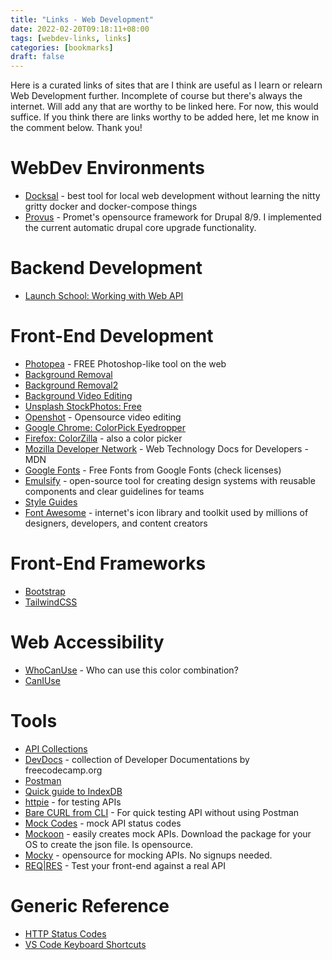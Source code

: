 ```yaml
---
title: "Links - Web Development"
date: 2022-02-20T09:18:11+08:00
tags: [webdev-links, links]
categories: [bookmarks]
draft: false
---
```

Here is a curated links of sites that are I think are useful as I learn or relearn Web Development further. Incomplete of course but there's always the internet. Will add any that are worthy to be linked here. For now, this would suffice. If you think there are links worthy to be added here, let me know in the comment below. Thank you!

# WebDev Environments
* [Docksal](https://docksal.io/) - best tool for local web development without learning the nitty gritty docker and docker-compose things
* [Provus](https://promet.github.io/provus/) - Promet's opensource framework for Drupal 8/9. I implemented the current automatic drupal core upgrade functionality.

# Backend Development
* [Launch School: Working with Web API](https://launchschool.com/books/working_with_apis)

# Front-End Development
* [Photopea](https://www.photopea.com/) - FREE Photoshop-like tool on the web
* [Background Removal](https://www.remove.bg/)
* [Background Removal2](https://www.experte.com/background-remover)
* [Background Video Editing](https://www.unscreen.com/)
* [Unsplash StockPhotos: Free](https://unsplash.com/)
* [Openshot](https://www.openshot.org/) - Opensource video editing
* [Google Chrome: ColorPick Eyedropper](https://chrome.google.com/webstore/detail/colorpick-eyedropper/ohcpnigalekghcmgcdcenkpelffpdolg?hl=en)
* [Firefox: ColorZilla](https://addons.mozilla.org/en-US/firefox/addon/colorzilla/) - also a color picker
* [Mozilla Developer Network](https://developer.mozilla.org/en-US/docs/Web) - Web Technology Docs for Developers - MDN
* [Google Fonts](https://fonts.google.com/) - Free Fonts from Google Fonts (check licenses)
* [Emulsify](https://www.emulsify.info/) - open-source tool for creating design systems with reusable components and clear guidelines for teams
* [Style Guides](http://styleguides.io/tools.html)
* [Font Awesome](https://fontawesome.com/) -  internet's icon library and toolkit used by millions of designers, developers, and content creators

# Front-End Frameworks
* [Bootstrap](https://getbootstrap.com/)
* [TailwindCSS](https://tailwindcss.com/)

# Web Accessibility
* [WhoCanUse](https://whocanuse.com/) - Who can use this color combination?
* [CanIUse](https://caniuse.com/)

# Tools
* [API Collections](https://rapidapi.com/collections)
* [DevDocs](https://devdocs.io/) - collection of Developer Documentations by freecodecamp.org
* [Postman](https://www.postman.com)
* [Quick guide to IndexDB](https://www.freecodecamp.org/news/a-quick-but-complete-guide-to-indexeddb-25f030425501/)
* [httpie](https://httpie.io/docs/cli) - for testing APIs
* [Bare CURL from CLI](https://www.baeldung.com/curl-rest) - For quick testing API without using Postman
* [Mock Codes](https://mock.codes/) - mock API status codes
* [Mockoon](https://mockoon.com/) - easily creates mock APIs. Download the package for your OS to create the json file. Is opensource.
* [Mocky](https://designer.mocky.io/) - opensource for mocking APIs. No signups needed.
* [REQ|RES](https://reqres.in/) - Test your front-end against a real API

# Generic Reference
* [HTTP Status Codes](https://developer.mozilla.org/en-US/docs/Web/HTTP/Status)
* [VS Code Keyboard Shortcuts](https://code.visualstudio.com/shortcuts/keyboard-shortcuts-windows.pdf)
